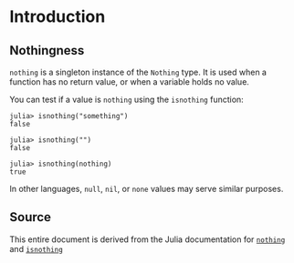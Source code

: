 # Introduction

## Nothingness

`nothing` is a singleton instance of the `Nothing` type.
It is used when a function has no return value, or when a variable holds no value.

You can test if a value is `nothing` using the `isnothing` function:

```jldoctest
julia> isnothing("something")
false

julia> isnothing("")
false

julia> isnothing(nothing)
true
```

In other languages, `null`, `nil`, or `none` values may serve similar purposes.

## Source

This entire document is derived from the Julia documentation for [`nothing`](https://docs.julialang.org/en/v1/base/constants/#Core.nothing) and [`isnothing`](https://docs.julialang.org/en/v1/base/base/#Base.isnothing)
